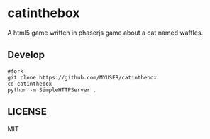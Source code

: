 catinthebox
===========

A html5 game written in phaserjs game about a cat named waffles.

Develop 
---
```
#fork
git clone https://github.com/MYUSER/catinthebox
cd catinthebox
python -m SimpleHTTPServer .
```


LICENSE
---
MIT
